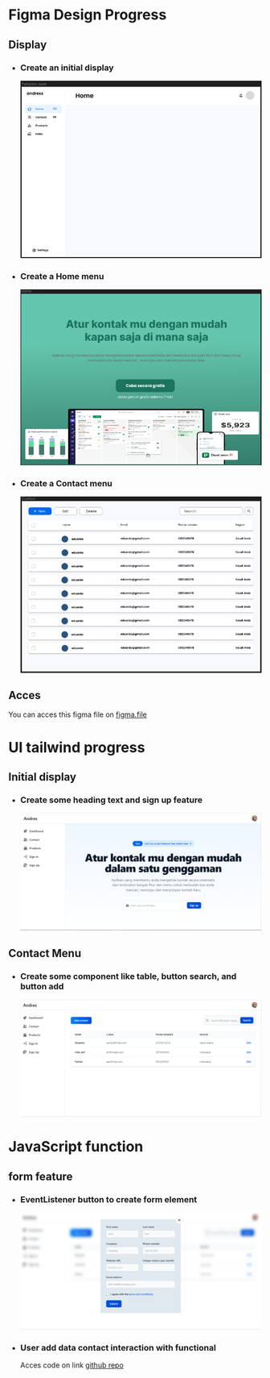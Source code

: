 # Figma Design Progress
## Display
- ### Create an initial display
   ![Picture](/assets/tampilan%20awal.png)
- ### Create a Home menu
   ![Picture](/assets/home-menu.png)
- ### Create a Contact menu
   ![Picture](/assets/contact-menu.png)
## Acces
You can acces this figma file on [figma.file](https://www.figma.com/design/5eP4DZjEx5lwzqpa7ec8iH/Address-book?node-id=0-1&t=2WkOOu0pf7d44WBI-1)

# UI tailwind progress
## Initial display
- ### Create some heading text and sign up feature
   ![Picture](/assets/initial-display.png)
## Contact Menu
- ### Create some component like table, button search, and button add
   ![Picture](/assets/contact-menu-component.png)

# JavaScript function
## form feature
- ### EventListener button to create form element
   ![Picture](/assets/form-action-data.png)
- ### User add data contact interaction with functional
   Acces code on link [github repo](https://github.com/muhammadfarhan21/address-book/blob/main/contact/contact.js)